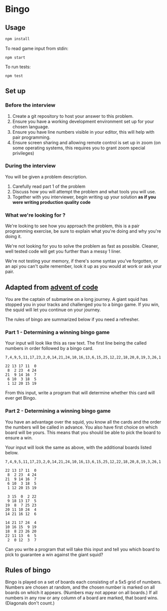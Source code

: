 # Bingo

## Usage

```bash
npm install
````

To read game input from stdin:
```shell
npm start

```

To run tests:
```shell
npm test

```

## Set up

### Before the interview

1. Create a git repository to host your answer to this problem.
2. Ensure you have a working development environment set up for your chosen language.
3. Ensure you have line numbers visible in your editor, this will help with pair programming.
4. Ensure screen sharing and allowing remote control is set up in zoom (on some operating systems, this requires you to grant zoom special privileges)

### During the interview

You will be given a problem description.

1. Carefully read part 1 of the problem
2. Discuss how you will attempt the problem and what tools you will use.
3. Together with you interviewer, begin writing up your solution **as if you were writing production quality code**

### What we're looking for ?

We're looking to see how you approach the problem, this is a pair programming exercise, be sure to explain what you're doing and why you're doing it.

We're not looking for you to solve the problem as fast as possible. Cleaner, well tested code will get you further than a messy 1 liner.

We're not testing your memory, if there's some syntax you've forgotten, or an api you can't quite remember, look it up as you would at work or ask your pair.

## Adapted from [advent of code](https://adventofcode.com/2021/day/4)

You are the captain of submarine on a long journey. A giant squid has stopped you in your tracks and challenged you to a bingo game. If you win, the squid will let you continue on your journey.

The rules of bingo are summarized below if you need a refresher.

### Part 1 - Determining a winning bingo game

Your input will look like this as raw text. The first line being the called numbers in order followed by a bingo card.

```
7,4,9,5,11,17,23,2,0,14,21,24,10,16,13,6,15,25,12,22,18,20,8,19,3,26,1

22 13 17 11  0
 8  2 23  4 24
21  9 14 16  7
 6 10  3 18  5
 1 12 20 15 19
```

From this input, write a program that will determine whether this card will ever get Bingo.

### Part 2 - Determining a winning bingo game

You have an advantage over the squid, you know all the cards and the order the numbers will be called in advance. You also have first choice on which board will be yours. This means that you should be able to pick the board to ensure a win. 

Your input will look the same as above, with the additional boards listed below.

```
7,4,9,5,11,17,23,2,0,14,21,24,10,16,13,6,15,25,12,22,18,20,8,19,3,26,1

22 13 17 11  0
 8  2 23  4 24
21  9 14 16  7
 6 10  3 18  5
 1 12 20 15 19

 3 15  0  2 22
 9 18 13 17  5
19  8  7 25 23
20 11 10 24  4
14 21 16 12  6

14 21 17 24  4
10 16 15  9 19
18  8 23 26 20
22 11 13  6  5
 2  0 12  3  7
```

Can you write a program that will take this input and tell you which board to pick to guarantee a win against the giant squid?

## Rules of bingo

Bingo is played on a set of boards each consisting of a 5x5 grid of numbers. Numbers are chosen at random, and the chosen number is marked on all boards on which it appears. (Numbers may not appear on all boards.) If all numbers in any row or any column of a board are marked, that board wins. (Diagonals don't count.)
